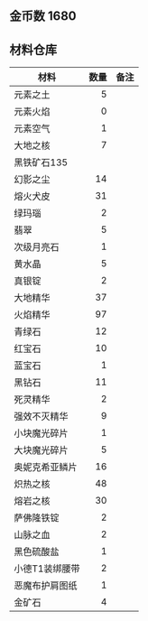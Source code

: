 ## 金币数 1680
## 材料仓库
| 材料        | 数量   |  备注  |
| --------   | -----:  | :----:  |
| 元素之土      | 5   |        |
| 元素火焰        |   0   |      |
| 元素空气        |    1   |    |
|大地之核 |7 ||
|黑铁矿石135||
|幻影之尘|14||
|熔火犬皮|31||
|绿玛瑙|2||
|翡翠|5||
|次级月亮石|1||
|黄水晶|5||
|真银锭|2||
|大地精华|37||
|火焰精华|97||
|青绿石|12||
|红宝石|10||
|蓝宝石|1||
|黑钻石|11||
|死灵精华|2||
|强效不灭精华|9||
|小块魔光碎片|1||
|大块魔光碎片|5||
|奥妮克希亚鳞片|16||
|炽热之核|48||
|熔岩之核|30||
|萨佛隆铁锭|2||
|山脉之血|2||
|黑色硫酸盐|1||
|小德T1装绑腰带|2||
|恶魔布护肩图纸|1||
|金矿石|4||
